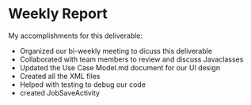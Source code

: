 # Weekly Report

My accomplishments for this deliverable:
* Organized our bi-weekly meeting to dicuss this deliverable 
* Collaborated with team members to review and discuss Javaclasses 
* Updated the Use Case Model.md document for our UI design
* Created all the XML files
* Helped with testing to debug our code
* created JobSaveActivity

